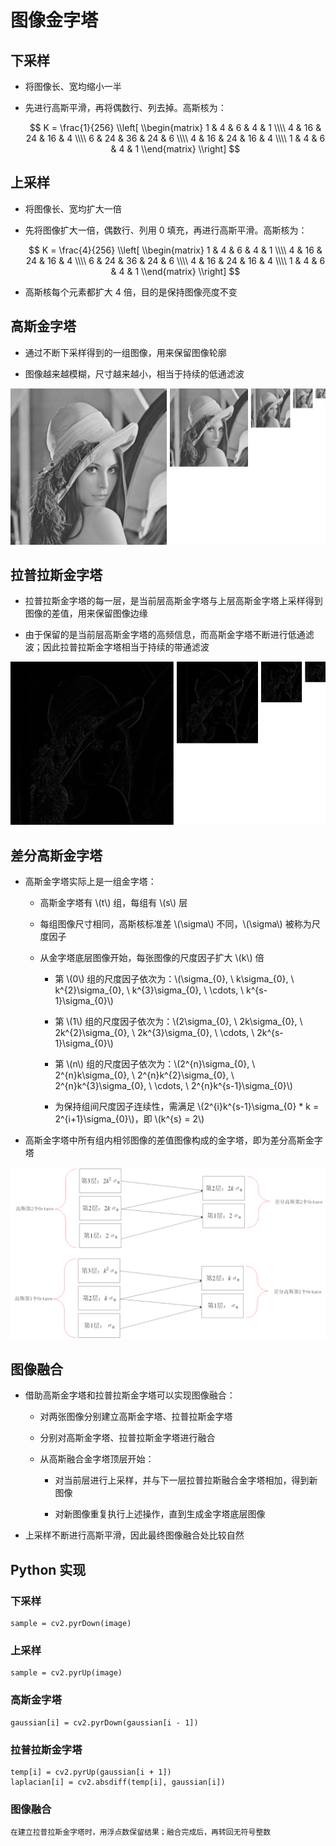 <script type="text/javascript" src="http://cdn.mathjax.org/mathjax/latest/MathJax.js?config=default"></script>

# 图像金字塔

## 下采样

- 将图像长、宽均缩小一半

- 先进行高斯平滑，再将偶数行、列去掉。高斯核为：

	$$ K = \frac{1}{256} \\left[ \\begin{matrix} 1 & 4 & 6 & 4 & 1 \\\\ 4 & 16 & 24 & 16 & 4 \\\\ 6 & 24 & 36 & 24 & 6 \\\\ 4 & 16 & 24 & 16 & 4 \\\\ 1 & 4 & 6 & 4 & 1 \\end{matrix} \\right] $$

## 上采样

- 将图像长、宽均扩大一倍

- 先将图像扩大一倍，偶数行、列用 0 填充，再进行高斯平滑。高斯核为：

	$$ K = \frac{4}{256} \\left[ \\begin{matrix} 1 & 4 & 6 & 4 & 1 \\\\ 4 & 16 & 24 & 16 & 4 \\\\ 6 & 24 & 36 & 24 & 6 \\\\ 4 & 16 & 24 & 16 & 4 \\\\ 1 & 4 & 6 & 4 & 1 \\end{matrix} \\right] $$

- 高斯核每个元素都扩大 4 倍，目的是保持图像亮度不变

## 高斯金字塔

- 通过不断下采样得到的一组图像，用来保留图像轮廓

- 图像越来越模糊，尺寸越来越小，相当于持续的低通滤波

![image](images/gaussian.png)

## 拉普拉斯金字塔

- 拉普拉斯金字塔的每一层，是当前层高斯金字塔与上层高斯金字塔上采样得到图像的差值，用来保留图像边缘

- 由于保留的是当前层高斯金字塔的高频信息，而高斯金字塔不断进行低通滤波；因此拉普拉斯金字塔相当于持续的带通滤波

![image](images/laplacian.png)

## 差分高斯金字塔

- 高斯金字塔实际上是一组金字塔：

	- 高斯金字塔有 \\(t\\) 组，每组有 \\(s\\) 层

	- 每组图像尺寸相同，高斯核标准差 \\(\sigma\\) 不同，\\(\sigma\\) 被称为尺度因子

	- 从金字塔底层图像开始，每张图像的尺度因子扩大 \\(k\\) 倍

		- 第 \\(0\\) 组的尺度因子依次为：\\(\sigma\_{0}, \ k\sigma\_{0}, \ k^{2}\sigma\_{0}, \ k^{3}\sigma\_{0}, \ \cdots, \ k^{s-1}\sigma\_{0}\\)
		
		- 第 \\(1\\) 组的尺度因子依次为：\\(2\sigma\_{0}, \ 2k\sigma\_{0}, \ 2k^{2}\sigma\_{0}, \ 2k^{3}\sigma\_{0}, \ \cdots, \ 2k^{s-1}\sigma\_{0}\\)

		- 第 \\(n\\) 组的尺度因子依次为：\\(2^{n}\sigma\_{0}, \ 2^{n}k\sigma\_{0}, \ 2^{n}k^{2}\sigma\_{0}, \ 2^{n}k^{3}\sigma\_{0}, \ \cdots, \ 2^{n}k^{s-1}\sigma\_{0}\\)

		- 为保持组间尺度因子连续性，需满足 \\(2^{i}k^{s-1}\sigma\_{0} * k = 2^{i+1}\sigma\_{0}\\)，即 \\(k^{s} = 2\\)

- 高斯金字塔中所有组内相邻图像的差值图像构成的金字塔，即为差分高斯金字塔
		
![image](images/difference_gaussian.png)

## 图像融合

- 借助高斯金字塔和拉普拉斯金字塔可以实现图像融合：

	- 对两张图像分别建立高斯金字塔、拉普拉斯金字塔

	- 分别对高斯金字塔、拉普拉斯金字塔进行融合

	- 从高斯融合金字塔顶层开始：
	    
	    - 对当前层进行上采样，并与下一层拉普拉斯融合金字塔相加，得到新图像

	    - 对新图像重复执行上述操作，直到生成金字塔底层图像

- 上采样不断进行高斯平滑，因此最终图像融合处比较自然

## Python 实现

### 下采样

```
sample = cv2.pyrDown(image)
```

### 上采样

```
sample = cv2.pyrUp(image)
```

### 高斯金字塔

```
gaussian[i] = cv2.pyrDown(gaussian[i - 1])
```

### 拉普拉斯金字塔

```
temp[i] = cv2.pyrUp(gaussian[i + 1])
laplacian[i] = cv2.absdiff(temp[i], gaussian[i])
```

### 图像融合

```
在建立拉普拉斯金字塔时，用浮点数保留结果；融合完成后，再转回无符号整数
```